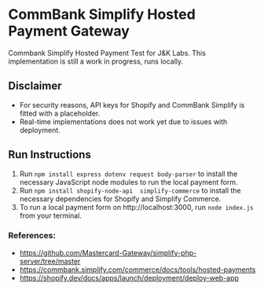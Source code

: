 # CommBank Simplify Hosted Payment Gateway
Commbank Simplify Hosted Payment Test for J&K Labs. This implementation is still a work in progress, runs locally. 

## Disclaimer
- For security reasons, API keys for Shopify and CommBank Simplify is fitted with a placeholder. 
- Real-time implementations does not work yet due to issues with deployment.

## Run Instructions
1. Run `npm install express dotenv request body-parser` to install the necessary JavaScript node modules to run the local payment form.
2. Run `npm install shopify-node-api  simplify-commerce` to install the necessary dependencies for Shopify and Simplify Commerce.
3. To run a local payment form on http://localhost:3000, run `node index.js` from your terminal.

### References:
- https://github.com/Mastercard-Gateway/simplify-php-server/tree/master
- https://commbank.simplify.com/commerce/docs/tools/hosted-payments
- https://shopify.dev/docs/apps/launch/deployment/deploy-web-app
